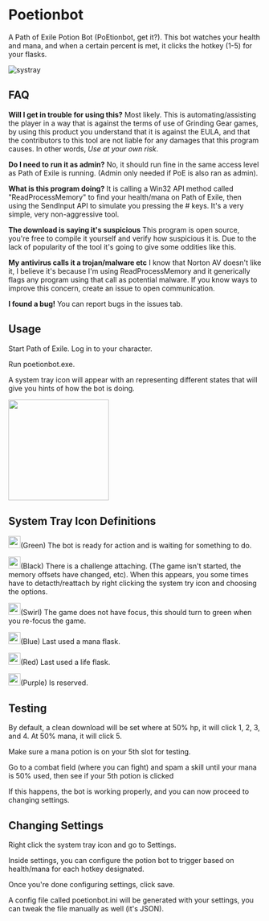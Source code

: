 # Poetionbot
A Path of Exile Potion Bot (PoEtionbot, get it?). This bot watches your health and mana, and when a certain percent is met, it clicks the hotkey (1-5) for your flasks.

![systray](http://i.imgur.com/GEPGnIw.png)

FAQ
---
<b>Will I get in trouble for using this?</b> Most likely. This is automating/assisting the player in a way that is against the terms of use of Grinding Gear games, by using this product you understand that it is against the EULA, and that the contributors to this tool are not liable for any damages that this program causes. In other words, <i>Use at your own risk</i>.

<b>Do I need to run it as admin?</b> No, it should run fine in the same access level as Path of Exile is running. (Admin only needed if PoE is also ran as admin).

<b>What is this program doing?</b> It is calling a Win32 API method called "ReadProcessMemory" to find your health/mana on Path of Exile, then using the SendInput API to simulate you pressing the # keys. It's a very simple, very non-aggressive tool.

<b>The download is saying it's suspicious</b> This program is open source, you're free to compile it yourself and verify how suspicious it is. Due to the lack of popularity of the tool it's going to give some oddities like this.

<b>My antivirus calls it a trojan/malware etc</b> I know that Norton AV doesn't like it, I believe it's because I'm using ReadProcessMemory and it generically flags any program using that call as potential malware. If you know ways to improve this concern, create an issue to open communication.

<b>I found a bug!</b> You can report bugs in the issues tab.

Usage
---
Start Path of Exile. Log in to your character.

Run poetionbot.exe. 

A system tray icon will appear with an representing different states that will give you hints of how the bot is doing.

<a href="https://github.com/Xackery/poetionbot/releases/download/0.1/poetionbot.exe"><img src="http://i.imgur.com/rogL2SF.png)" width="200"></a>

System Tray Icon Definitions
---
<img src="http://i.imgur.com/Zj3ABjg.png" width="24">(Green) The bot is ready for action and is waiting for something to do.

<img src="http://i.imgur.com/U3M3DQs.png" width="24">(Black) There is a challenge attaching. (The game isn't started, the memory offsets have changed, etc). When this appears, you some times have to detacth/reattach by right clicking the system try icon and choosing the options.

<img src="http://i.imgur.com/uuMVQ5L.png" width="24">(Swirl) The game does not have focus, this should turn to green when you re-focus the game.

<img src="http://i.imgur.com/tNgP8Qa.png" width="24">(Blue) Last used a mana flask.

<img src="http://i.imgur.com/ppJH2b5.png" width="24">(Red) Last used a life flask.

<img src="http://i.imgur.com/TKRfE6c.png" width="24">(Purple) Is reserved.

Testing
---
By default, a clean download will be set where at 50% hp, it will click 1, 2, 3, and 4. At 50% mana, it will click 5.

Make sure a mana potion is on your 5th slot for testing.

Go to a combat field (where you can fight) and spam a skill until your mana is 50% used, then see if your 5th potion is clicked 

If this happens, the bot is working properly, and you can now proceed to changing settings.

Changing Settings
---
Right click the system tray icon and go to Settings.

Inside settings, you can configure the potion bot to trigger based on health/mana for each hotkey designated. 

Once you're done configuring settings, click save.

A config file called poetionbot.ini will be generated with your settings, you can tweak the file manually as well (it's JSON).
